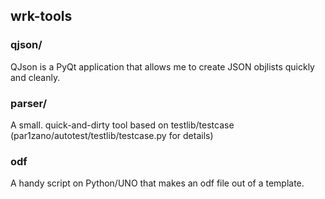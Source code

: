 wrk-tools
--------
### qjson/
QJson is a PyQt application that allows me to create JSON objlists quickly and cleanly. 

### parser/
A small. quick-and-dirty tool based on testlib/testcase (par1zano/autotest/testlib/testcase.py for details)

### odf
A handy script on Python/UNO that makes an odf file out of a template.
